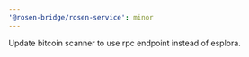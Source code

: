 ```yaml
---
'@rosen-bridge/rosen-service': minor
---
```


Update bitcoin scanner to use rpc endpoint instead of esplora.
